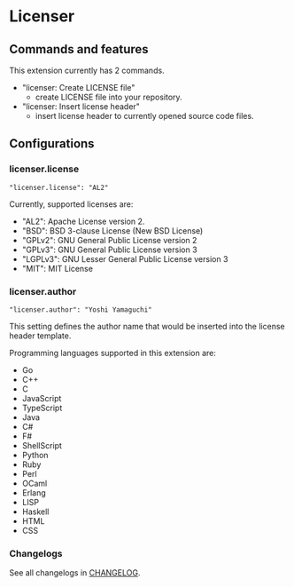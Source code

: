 # Licenser
## Commands and features
This extension currently has 2 commands.

* "licenser: Create LICENSE file"
  * create LICENSE file into your repository.
* "licenser: Insert license header"
  * insert license header to currently opened source code files.
  
## Configurations
### licenser.license

```
"licenser.license": "AL2"
```

Currently, supported licenses are:

* "AL2": Apache License version 2.
* "BSD": BSD 3-clause License (New BSD License)
* "GPLv2": GNU General Public License version 2
* "GPLv3": GNU General Public License version 3
* "LGPLv3": GNU Lesser General Public License version 3
* "MIT": MIT License

### licenser.author

```
"licenser.author": "Yoshi Yamaguchi"
```

This setting defines the author name that would be inserted into the
license header template.

Programming languages supported in this extension are:
* Go
* C++
* C
* JavaScript
* TypeScript
* Java
* C#
* F#
* ShellScript
* Python
* Ruby
* Perl
* OCaml
* Erlang
* LISP
* Haskell
* HTML
* CSS

### Changelogs
See all changelogs in [CHANGELOG](https://github.com/ymotongpoo/vsc-licenser/blob/master/CHANGELOG.md).
